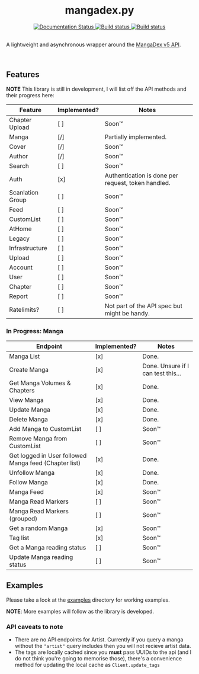 <h1 align="center">mangadex.py</h1>

<div align="center">
    <a href='https://mangadexpy.readthedocs.io/en/latest/?badge=latest'>
        <img src='https://readthedocs.org/projects/mangadexpy/badge/?version=latest' alt='Documentation Status' />
    </a>
    <a href='https://github.com/AbstractUmbra/mangadex.py/actions/workflows/build.yaml'>
        <img src='https://github.com/AbstractUmbra/mystbin.py/workflows/Build/badge.svg' alt='Build status' />
    </a>
    <a href='https://github.com/AbstractUmbra/mangadex.py/actions/workflows/lint.yaml'>
        <img src='https://github.com/AbstractUmbra/mangadex.py/workflows/Lint/badge.svg' alt='Build status' />
    </a>
</div>

<br>

A lightweight and asynchronous wrapper around the [MangaDex v5 API](https://api.mangadex.org/docs.html).

<br>

## Features
**NOTE** This library is still in development, I will list off the API methods and their progress here:

| Feature          | Implemented? | Notes                                              |
| ---------------- | ------------ | -------------------------------------------------- |
| Chapter Upload   | [ ]          | Soon:tm:                                           |
| Manga            | [/]          | Partially implemented.                             |
| Cover            | [/]          | Soon:tm:                                           |
| Author           | [/]          | Soon:tm:                                           |
| Search           | [ ]          | Soon:tm:                                           |
| Auth             | [x]          | Authentication is done per request, token handled. |
| Scanlation Group | [ ]          | Soon:tm:                                           |
| Feed             | [ ]          | Soon:tm:                                           |
| CustomList       | [ ]          | Soon:tm:                                           |
| AtHome           | [ ]          | Soon:tm:                                           |
| Legacy           | [ ]          | Soon:tm:                                           |
| Infrastructure   | [ ]          | Soon:tm:                                           |
| Upload           | [ ]          | Soon:tm:                                           |
| Account          | [ ]          | Soon:tm:                                           |
| User             | [ ]          | Soon:tm:                                           |
| Chapter          | [ ]          | Soon:tm:                                           |
| Report           | [ ]          | Soon:tm:                                           |
| Ratelimits?      | [ ]          | Not part of the API spec but might be handy.       |


### In Progress: Manga
| Endpoint                                              | Implemented? | Notes                              |
| ----------------------------------------------------- | ------------ | ---------------------------------- |
| Manga List                                            | [x]          | Done.                              |
| Create Manga                                          | [x]          | Done. Unsure if I can test this... |
| Get Manga Volumes & Chapters                          | [x]          | Done.                              |
| View Manga                                            | [x]          | Done.                              |
| Update Manga                                          | [x]          | Done.                              |
| Delete Manga                                          | [x]          | Done.                              |
| Add Manga to CustomList                               | [ ]          | Soon:tm:                           |
| Remove Manga from CustomList                          | [ ]          | Soon:tm:                           |
| Get logged in User followed Manga feed (Chapter list) | [x]          | Done.                              |
| Unfollow Manga                                        | [x]          | Done.                              |
| Follow Manga                                          | [x]          | Done.                              |
| Manga Feed                                            | [x]          | Soon:tm:                           |
| Manga Read Markers                                    | [ ]          | Soon:tm:                           |
| Manga Read Markers (grouped)                          | [ ]          | Soon:tm:                           |
| Get a random Manga                                    | [x]          | Soon:tm:                           |
| Tag list                                              | [x]          | Soon:tm:                           |
| Get a Manga reading status                            | [ ]          | Soon:tm:                           |
| Update Manga reading status                           | [ ]          | Soon:tm:                           |

## Examples
Please take a look at the [examples](../mangadex.py/mangadex/examples/) directory for working examples.

**NOTE**: More examples will follow as the library is developed.

### API caveats to note

- There are no API endpoints for Artist. Currently if you query a manga without the `"artist"` query includes then you will not recieve artist data.
- The tags are locally cached since you **must** pass UUIDs to the api (and I do not think you're going to memorise those), there's a convenience method for updating the local cache as `Client.update_tags`
